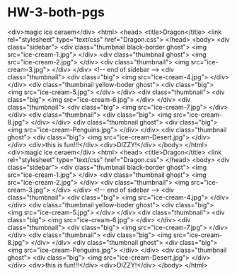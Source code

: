HW-3-both-pgs
=============

&lt;div>magic ice ceraem&lt;/div> &lt;html> &lt;head>   &lt;title>Dragon&lt;/title>   &lt;link rel="stylesheet" type="text/css" href="Dragon.css">  &lt;/head> &lt;body>    &lt;div class="sidebar">      &lt;div class="thumbnail black-border ghost">       &lt;img src="ice-cream-1.jpg">     &lt;/div>      &lt;div class="thumbnail ghost">       &lt;img src="ice-cream-2.jpg">     &lt;/div>      &lt;div class="thumbnail">       &lt;img src="ice-cream-3.jpg">     &lt;/div>   &lt;/div>   &lt;!-- end of sidebar -->    &lt;div class="thumbnail">     &lt;div class="big">       &lt;img src="ice-cream-4.jpg">     &lt;/div>   &lt;/div>   &lt;div class="thumbnail yellow-boder ghost">     &lt;div class="big">       &lt;img src="ice-cream-5.jpg">     &lt;/div>   &lt;/div>    &lt;div class="thumbnail">     &lt;div class="big">       &lt;img src="ice-cream-6.jpg">     &lt;/div>   &lt;/div>    &lt;div class="thumbnail">     &lt;div class="big">       &lt;img src="ice-cream-7.jpg">     &lt;/div>   &lt;/div>    &lt;div class="thumbnail">     &lt;div class="big">       &lt;img src="ice-cream-8.jpg">     &lt;/div>   &lt;/div>   &lt;div class="thumbnail ghost">     &lt;div class="big">       &lt;img src="ice-cream-Penguins.jpg">     &lt;/div>   &lt;/div>  &lt;div class="thumbnail ghost">     &lt;div class="big">       &lt;img src="ice-cream-Desert.jpg">     &lt;/div>   &lt;/div>    &lt;div>this is fun!!!&lt;/div> &lt;div>DIZZY!&lt;/div> &lt;/body> &lt;/html>      &lt;div>magic ice ceraem&lt;/div> &lt;html> &lt;head>   &lt;title>Dragon&lt;/title>   &lt;link rel="stylesheet" type="text/css" href="Dragon.css">  &lt;/head> &lt;body>    &lt;div class="sidebar">      &lt;div class="thumbnail black-border ghost">       &lt;img src="ice-cream-1.jpg">     &lt;/div>      &lt;div class="thumbnail ghost">       &lt;img src="ice-cream-2.jpg">     &lt;/div>      &lt;div class="thumbnail">       &lt;img src="ice-cream-3.jpg">     &lt;/div>   &lt;/div>   &lt;!-- end of sidebar -->    &lt;div class="thumbnail">     &lt;div class="big">       &lt;img src="ice-cream-4.jpg">     &lt;/div>   &lt;/div>   &lt;div class="thumbnail yellow-boder ghost">     &lt;div class="big">       &lt;img src="ice-cream-5.jpg">     &lt;/div>   &lt;/div>    &lt;div class="thumbnail">     &lt;div class="big">       &lt;img src="ice-cream-6.jpg">     &lt;/div>   &lt;/div>    &lt;div class="thumbnail">     &lt;div class="big">       &lt;img src="ice-cream-7.jpg">     &lt;/div>   &lt;/div>    &lt;div class="thumbnail">     &lt;div class="big">       &lt;img src="ice-cream-8.jpg">     &lt;/div>   &lt;/div>   &lt;div class="thumbnail ghost">     &lt;div class="big">       &lt;img src="ice-cream-Penguins.jpg">     &lt;/div>   &lt;/div>  &lt;div class="thumbnail ghost">     &lt;div class="big">       &lt;img src="ice-cream-Desert.jpg">     &lt;/div>   &lt;/div>    &lt;div>this is fun!!!&lt;/div> &lt;div>DIZZY!&lt;/div> &lt;/body> &lt;/html>